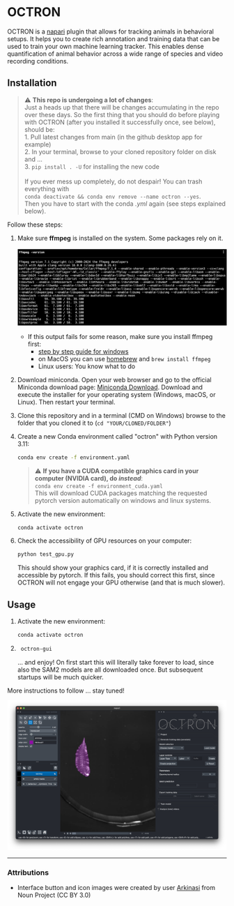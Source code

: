 # OCTRON

OCTRON is a [napari](https://www.napari.org) plugin that allows for tracking animals in behavioral setups. It helps you to create rich annotation and training data that can be used to train your own machine learning tracker.
This enables dense quantification of animal behavior across a wide range of species and video recording conditions. 

## Installation

> :warning: **This repo is undergoing a lot of changes**: <br>
    Just a heads up that there will be changes accumulating in the repo over these days. So the first thing that you should do before playing with OCTRON (after you installed it successfully once, see below), should be:<br>
    1. Pull latest changes from main (in the github desktop app for example)<br>
    2. In your terminal, browse to your cloned repository folder on disk and ...<br>
    3. `pip install . -U` for installing the new code<br><br>
    If you ever mess up completely, do not despair! You can trash everything with<br>`conda deactivate && conda env remove --name octron --yes`.<br>Then you have to start with the conda *.yml* again (see steps explained below). 


Follow these steps: 

1. Make sure **ffmpeg** is installed on the system. Some packages rely on it.<br><br>
    ![FFmpeg Test](pics/ffmpeg_test.png)
    - If this output fails for some reason, make sure you install ffmpeg first:
        - [step by step guide for windows](ffmpeg_windows.md)
        - on MacOS you can use [homebrew](https://formulae.brew.sh/formula/ffmpeg) and `brew install ffmpeg`
        - Linux users: You know what to do

2. Download miniconda. Open your web browser and go to the official Miniconda download page: [Miniconda Download](https://docs.conda.io/en/latest/miniconda.html). Download and execute the installer for your operating system (Windows, macOS, or Linux). Then restart your terminal.

3. Clone this repository and in a terminal (CMD on Windows) browse to the folder that you cloned it to (`cd "YOUR/CLONED/FOLDER"`)

4. Create a new Conda environment called "octron" with Python version 3.11:
    ```sh
    conda env create -f environment.yaml
    ```
    > :warning: **If you have a CUDA compatible graphics card in your computer (NVIDIA card), do *instead***:<br>
        `conda env create -f environment_cuda.yaml`
    <br>This will download CUDA packages matching the requested pytorch version automatically on windows and linux systems.
5. Activate the new environment:
    ```sh
    conda activate octron
    ```
6. Check the accessibility of GPU resources on your computer:
    ```sh
    python test_gpu.py
    ```
    This should show your graphics card, if it is correctly installed and accessible by pytorch. If this fails, you should correct this first, since OCTRON will not engage your GPU otherwise (and that is much slower).

## Usage
1. Activate the new environment:
    ```sh
    conda activate octron
    ```
2. ```sh
    octron-gui
    ```
    ... and enjoy! 
    On first start this will literally take forever to load, since also the SAM2 models are all downloaded once. But subsequent startups will be much quicker. 

More instructions to follow ... stay tuned! 

![Octron main GUI](pics/octron_main_gui.png)

---

### Attributions
- Interface button and icon images were created by user [Arkinasi](https://thenounproject.com/browse/collection-icon/marketing-agency-239829/) from Noun Project (CC BY 3.0)
